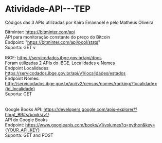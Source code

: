 # Atividade-API---TEP
Códigos das 3 APIs utilizadas por Kairo Emannoel e pelo Matheus Oliveira

Bitminter:  https://bitminter.com/api <br/>
API para monitoração constante do preço do Bitcoin <br/>
Endpoint: "https://bitminter.com/api/pool/stats" <br/> 
Suporta: GET v
<br/>
<br/>
IBGE: https://servicodados.ibge.gov.br/api/docs <br/>
Foram utilizadas 2 APIs do IBGE, Localidades e Nomes <br/>
Endpoint Localidades: https://servicodados.ibge.gov.br/api/v1/localidades/estados <br/>
Endpoint Nomes: http://servicodados.ibge.gov.br/api/v2/censos/nomes/ranking/?localidade={id_localidade} <br/>
Suporta: GET <br/>
<br/>
<br/>
Google Books API: https://developers.google.com/apis-explorer/?hl=pt_BR#s/books/v1/ <br/>
API do Google Books <br/>
Endpoint: https://www.googleapis.com/books/v1/volumes?q=python&key={YOUR_API_KEY} <br/>
Suporta: GET and POST 
